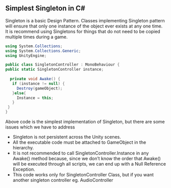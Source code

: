 ## **Simplest Singleton in C#**

Singleton is a basic Design Pattern. Classes implementing Singleton pattern will ensure that only one instance of the object ever exists at any one time. It is recommend using Singletons for things that do not need to be copied multiple times during a game.


```C#
using System.Collections;
using System.Collections.Generic;
using UnityEngine;

public class SingletonController : MonoBehaviour {
public static SingletonController instance;
 
  private void Awake() {
   if (instance != null) {
     Destroy(gameObject);
   }else{
     Instance = this;
   }
 }
}
```

Above code is the simplest implementation of Singleton, but there are some issues which we have to address

- Singleton is not persistent across the Unity scenes.
- All the executable code must be attached to GameObject in the hierarchy.
- It is not recommended to call SingletonController.Instance in any Awake() method because, since we don’t know the order that Awake() will be executed through all scripts, we can end up with a Null Reference Exception.
- This code works only for SingletonController Class, but if you want another singleton controller eg. AudioController
